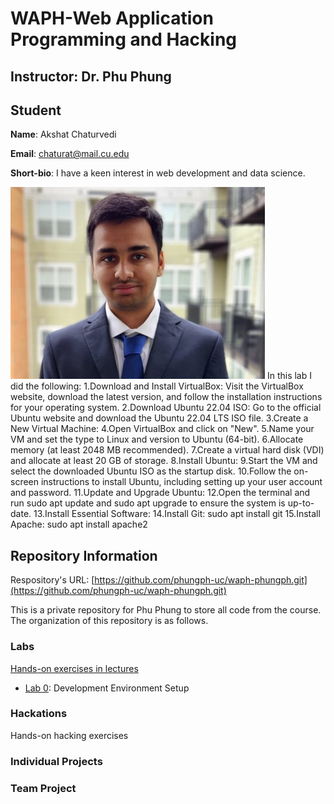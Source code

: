 # WAPH-Web Application Programming and Hacking

## Instructor: Dr. Phu Phung

## Student

**Name**: Akshat Chaturvedi

**Email**: chaturat@mail.cu.edu

**Short-bio**: I have a keen interest in web development and data science.

![Akshat's headshot](../../images/Headshot.jpg)
In this lab I did the following:
1.Download and Install VirtualBox: Visit the VirtualBox website, download the latest version, and follow the installation instructions for your operating system.
2.Download Ubuntu 22.04 ISO: Go to the official Ubuntu website and download the Ubuntu 22.04 LTS ISO file.
3.Create a New Virtual Machine:
4.Open VirtualBox and click on "New".
5.Name your VM and set the type to Linux and version to Ubuntu (64-bit).
6.Allocate memory (at least 2048 MB recommended).
7.Create a virtual hard disk (VDI) and allocate at least 20 GB of storage.
8.Install Ubuntu:
9.Start the VM and select the downloaded Ubuntu ISO as the startup disk.
10.Follow the on-screen instructions to install Ubuntu, including setting up your user account and password.
11.Update and Upgrade Ubuntu:
12.Open the terminal and run sudo apt update and sudo apt upgrade to ensure the system is up-to-date.
13.Install Essential Software:
14.Install Git: sudo apt install git
15.Install Apache: sudo apt install apache2

## Repository Information

Respository's URL: [https://github.com/phungph-uc/waph-phungph.git](https://github.com/phungph-uc/waph-phungph.git)

This is a private repository for Phu Phung to store all code from the course. The organization of this repository is as follows.

### Labs 

[Hands-on exercises in lectures](labs) 

  - [Lab 0](labs/lab0): Development Environment Setup 

### Hackations

Hands-on hacking exercises

### Individual Projects

### Team Project

